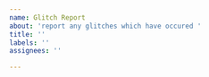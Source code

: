 ```yaml
---
name: Glitch Report
about: 'report any glitches which have occured '
title: ''
labels: ''
assignees: ''

---
```



